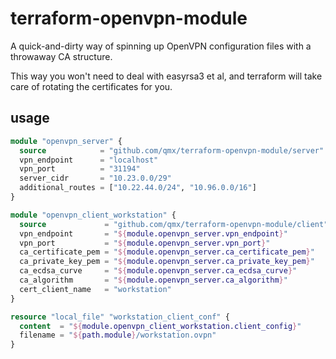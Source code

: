 # terraform-openvpn-module

A quick-and-dirty way of spinning up OpenVPN configuration files with a
throwaway CA structure.

This way you won't need to deal with easyrsa3 et al, and terraform will take
care of rotating the certificates for you.

## usage

```terraform
module "openvpn_server" {
  source            = "github.com/qmx/terraform-openvpn-module/server"
  vpn_endpoint      = "localhost"
  vpn_port          = "31194"
  server_cidr       = "10.23.0.0/29"
  additional_routes = ["10.22.44.0/24", "10.96.0.0/16"]
}

module "openvpn_client_workstation" {
  source             = "github.com/qmx/terraform-openvpn-module/client"
  vpn_endpoint       = "${module.openvpn_server.vpn_endpoint}"
  vpn_port           = "${module.openvpn_server.vpn_port}"
  ca_certificate_pem = "${module.openvpn_server.ca_certificate_pem}"
  ca_private_key_pem = "${module.openvpn_server.ca_private_key_pem}"
  ca_ecdsa_curve     = "${module.openvpn_server.ca_ecdsa_curve}"
  ca_algorithm       = "${module.openvpn_server.ca_algorithm}"
  cert_client_name   = "workstation"
}

resource "local_file" "workstation_client_conf" {
  content  = "${module.openvpn_client_workstation.client_config}"
  filename = "${path.module}/workstation.ovpn"
}
```

